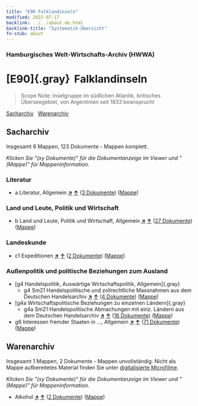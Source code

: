 ```yaml
---
title: "E90 Falklandinseln"
modified: 2022-07-17
backlink: ../../about.de.html
backlink-title: "Systematik-Übersicht"
fn-stub: about
---
```


### Hamburgisches Welt-Wirtschafts-Archiv (HWWA)

# [E90]{.gray}&#8201; Falklandinseln&#160; 


> Scope Note: Inselgruppe im südlichen Atlantik,  britisches Überseegebiet, von Argentinien seit 1833 beansprucht



[Sacharchiv](#sacharchiv) &#160; [Warenarchiv](#warenarchiv)





## Sacharchiv






Insgesamt 6 Mappen, 123 Dokumente - Mappen komplett.

_Klicken Sie "(xy Dokumente)" für die Dokumentanzeige im Viewer und "(Mappe)" für Mappeninformation._




### Literatur

- a Literatur, Allgemein [**&nearr;**](../../../subject/i/142393/about.de.html "Literatur, Allgemein (in der ganzen Welt)") [**&uarr;**](../../../subject/about.de.html#a "Sachsystematik") (<a href="https://pm20.zbw.eu/iiifview/folder/sh/141694,142393" title="über: Falklandinseln : Literatur, Allgemein" target="_blank">3 Dokumente</a>) ([Mappe](../../../../folder/sh/1416xx/141694/1423xx/142393/about.de.html))

### Land und Leute, Politik und Wirtschaft

- b Land und Leute, Politik und Wirtschaft, Allgemein [**&nearr;**](../../../subject/i/144196/about.de.html "Land und Leute, Politik und Wirtschaft, Allgemein (in der ganzen Welt)") [**&uarr;**](../../../subject/about.de.html#b "Sachsystematik") (<a href="https://pm20.zbw.eu/iiifview/folder/sh/141694,144196" title="über: Falklandinseln : Land und Leute, Politik und Wirtschaft, Allgemein" target="_blank">27 Dokumente</a>) ([Mappe](../../../../folder/sh/1416xx/141694/1441xx/144196/about.de.html))

### Landeskunde

- c1 Expeditionen [**&nearr;**](../../../subject/i/144200/about.de.html "Expeditionen (in der ganzen Welt)") [**&uarr;**](../../../subject/about.de.html#c1 "Sachsystematik") (<a href="https://pm20.zbw.eu/iiifview/folder/sh/141694,144200" title="über: Falklandinseln : Expeditionen" target="_blank">2 Dokumente</a>) ([Mappe](../../../../folder/sh/1416xx/141694/1442xx/144200/about.de.html))

### Außenpolitik und politische Beziehungen zum Ausland

- [g4 Handelspolitik, Auswärtige Wirtschaftspolitik, Allgemein]{.gray}
  - g4 Sm21 Handelspolitische und zollrechtliche Massnahmen aus dem Deutschen Handelsarchiv [**&nearr;**](../../../subject/i/144492/about.de.html "Handelspolitische und zollrechtliche Massnahmen aus dem Deutschen Handelsarchiv (in der ganzen Welt)") [**&uarr;**](../../../subject/about.de.html#g4_Sm21 "Sachsystematik") (<a href="https://pm20.zbw.eu/iiifview/folder/sh/141694,144492" title="über: Falklandinseln : Handelspolitische und zollrechtliche Massnahmen aus dem Deutschen Handelsarchiv" target="_blank">4 Dokumente</a>) ([Mappe](../../../../folder/sh/1416xx/141694/1444xx/144492/about.de.html))
- [g4a Wirtschaftspolitische Beziehungen zu einzelnen Ländern]{.gray}
  - g4a Sm21 Handelspolitische Abmachungen mit einz. Ländern aus dem Deutschen Handelsarchiv [**&nearr;**](../../../subject/i/144550/about.de.html "Handelspolitische Abmachungen mit einz. Ländern aus dem Deutschen Handelsarchiv (in der ganzen Welt)") [**&uarr;**](../../../subject/about.de.html#g4a_Sm21 "Sachsystematik") (<a href="https://pm20.zbw.eu/iiifview/folder/sh/141694,144550" title="über: Falklandinseln : Handelspolitische Abmachungen mit einz. Ländern aus dem Deutschen Handelsarchiv" target="_blank">16 Dokumente</a>) ([Mappe](../../../../folder/sh/1416xx/141694/1445xx/144550/about.de.html))
- g6 Interessen fremder Staaten in ..., Allgemein [**&nearr;**](../../../subject/i/144565/about.de.html "Interessen fremder Staaten in ..., Allgemein (in der ganzen Welt)") [**&uarr;**](../../../subject/about.de.html#g6 "Sachsystematik") (<a href="https://pm20.zbw.eu/iiifview/folder/sh/141694,144565" title="über: Falklandinseln : Interessen fremder Staaten in ..., Allgemein" target="_blank">71 Dokumente</a>) ([Mappe](../../../../folder/sh/1416xx/141694/1445xx/144565/about.de.html))







## Warenarchiv








Insgesamt 1 Mappen, 2 Dokumente - Mappen unvollständig.
Nicht als Mappe aufbereitetes Material finden Sie unter [digitalisierte Microfilme](/film/h1_wa.de.html).

_Klicken Sie "(xy Dokumente)" für die Dokumentanzeige im Viewer und "(Mappe)" für Mappeninformation._



- Alkohol [**&nearr;**](../../../ware/i/141966/about.de.html "Alkohol (XXX in der ganzen Welt)") [**&uarr;**](../../../ware/about.de.html#PID20.02-Sp "Warensystematik") (<a href="https://pm20.zbw.eu/iiifview/folder/wa/141966,141694" title="über: Alkohol : Falklandinseln" target="_blank">2 Dokumente</a>) ([Mappe](../../../../folder/wa/1419xx/141966/1416xx/141694/about.de.html))




